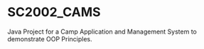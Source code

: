 # SC2002_CAMS
Java Project for a Camp Application and Management System to demonstrate OOP Principles.
